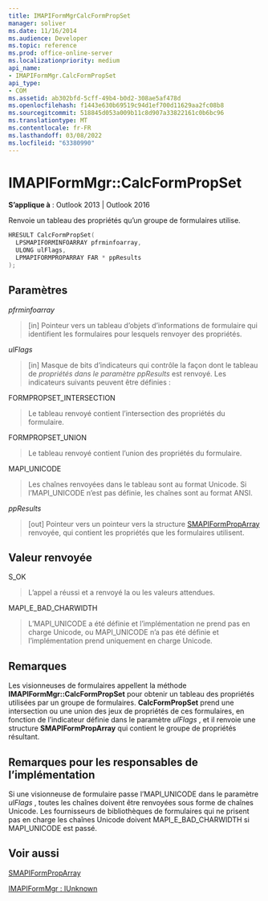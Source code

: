```yaml
---
title: IMAPIFormMgrCalcFormPropSet
manager: soliver
ms.date: 11/16/2014
ms.audience: Developer
ms.topic: reference
ms.prod: office-online-server
ms.localizationpriority: medium
api_name:
- IMAPIFormMgr.CalcFormPropSet
api_type:
- COM
ms.assetid: ab302bfd-5cff-49b4-b0d2-308ae5af478d
ms.openlocfilehash: f1443e630b69519c94d1ef700d11629aa2fc08b8
ms.sourcegitcommit: 518845d053a009b11c8d907a33822161c0b6bc96
ms.translationtype: MT
ms.contentlocale: fr-FR
ms.lasthandoff: 03/08/2022
ms.locfileid: "63380990"
---
```

# <a name="imapiformmgrcalcformpropset"></a>IMAPIFormMgr::CalcFormPropSet

  
  
**S’applique à** : Outlook 2013 | Outlook 2016 
  
Renvoie un tableau des propriétés qu’un groupe de formulaires utilise.
  
```cpp
HRESULT CalcFormPropSet(
  LPSMAPIFORMINFOARRAY pfrminfoarray,
  ULONG ulFlags,
  LPMAPIFORMPROPARRAY FAR * ppResults
);
```

## <a name="parameters"></a>Paramètres

 _pfrminfoarray_
  
> [in] Pointeur vers un tableau d’objets d’informations de formulaire qui identifient les formulaires pour lesquels renvoyer des propriétés.
    
 _ulFlags_
  
> [in] Masque de bits d’indicateurs qui contrôle la façon dont le tableau de _propriétés dans le paramètre ppResults_ est renvoyé. Les indicateurs suivants peuvent être définies : 
    
FORMPROPSET_INTERSECTION 
  
> Le tableau renvoyé contient l’intersection des propriétés du formulaire.
    
FORMPROPSET_UNION 
  
> Le tableau renvoyé contient l’union des propriétés du formulaire.
    
MAPI_UNICODE 
  
> Les chaînes renvoyées dans le tableau sont au format Unicode. Si l’MAPI_UNICODE n’est pas définie, les chaînes sont au format ANSI.
    
 _ppResults_
  
> [out] Pointeur vers un pointeur vers la structure [SMAPIFormPropArray](smapiformproparray.md) renvoyée, qui contient les propriétés que les formulaires utilisent. 
    
## <a name="return-value"></a>Valeur renvoyée

S_OK 
  
> L’appel a réussi et a renvoyé la ou les valeurs attendues.
    
MAPI_E_BAD_CHARWIDTH 
  
> L’MAPI_UNICODE a été définie et l’implémentation ne prend pas en charge Unicode, ou MAPI_UNICODE n’a pas été définie et l’implémentation prend uniquement en charge Unicode.
    
## <a name="remarks"></a>Remarques

Les visionneuses de formulaires appellent la méthode **IMAPIFormMgr::CalcFormPropSet** pour obtenir un tableau des propriétés utilisées par un groupe de formulaires. **CalcFormPropSet** prend une intersection ou une union des jeux de propriétés de ces formulaires, en fonction de l’indicateur définie dans le paramètre _ulFlags_ , et il renvoie une structure **SMAPIFormPropArray** qui contient le groupe de propriétés résultant. 
  
## <a name="notes-to-implementers"></a>Remarques pour les responsables de l’implémentation

Si une visionneuse de formulaire passe l’MAPI_UNICODE dans le paramètre _ulFlags_ , toutes les chaînes doivent être renvoyées sous forme de chaînes Unicode. Les fournisseurs de bibliothèques de formulaires qui ne prisent pas en charge les chaînes Unicode doivent MAPI_E_BAD_CHARWIDTH si MAPI_UNICODE est passé. 
  
## <a name="see-also"></a>Voir aussi



[SMAPIFormPropArray](smapiformproparray.md)
  
[IMAPIFormMgr : IUnknown](imapiformmgriunknown.md)

